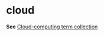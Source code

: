 # cloud

**See** [Cloud-computing term collection](https://worldready.cloudapp.net/Styleguide/Read?id=2700&topicid=28841)

